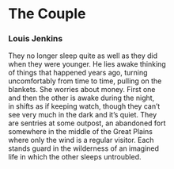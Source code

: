# The Couple  
  
### Louis Jenkins  
  
They no longer sleep quite as well as they did  
when they were younger. He lies awake thinking  
of things that happened years ago, turning  
uncomfortably from time to time, pulling on the  
blankets. She worries about money. First one  
and then the other is awake during the night,  
in shifts as if keeping watch, though they can’t  
see very much in the dark and it’s quiet. They  
are sentries at some outpost, an abandoned fort  
somewhere in the middle of the Great Plains  
where only the wind is a regular visitor. Each  
stands guard in the wilderness of an imagined  
life in which the other sleeps untroubled.  
  

